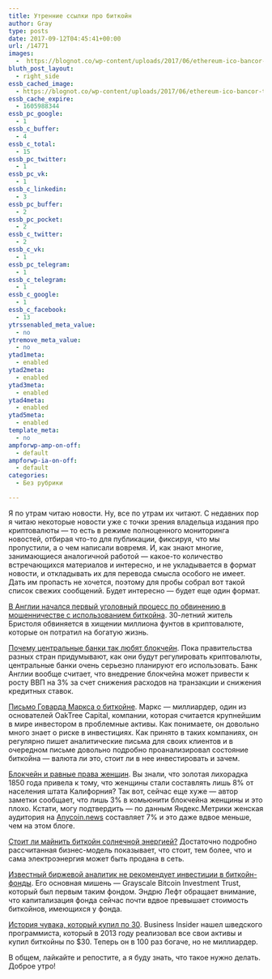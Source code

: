 ```yaml
---
title: Утренние ссылки про биткойн
author: Gray
type: posts
date: 2017-09-12T04:45:41+00:00
url: /14771
images:
  -  https://blognot.co/wp-content/uploads/2017/06/ethereum-ico-bancor-tokens-bitcoin-blockchain-e1497455448739.jpg
bluth_post_layout:
  - right_side
essb_cached_image:
  - https://blognot.co/wp-content/uploads/2017/06/ethereum-ico-bancor-tokens-bitcoin-blockchain-e1497455448739.jpg
essb_cache_expire:
  - 1605988344
essb_pc_google:
  - 1
essb_c_buffer:
  - 4
essb_c_total:
  - 15
essb_pc_twitter:
  - 1
essb_pc_vk:
  - 1
essb_c_linkedin:
  - 3
essb_pc_buffer:
  - 2
essb_pc_pocket:
  - 2
essb_c_twitter:
  - 2
essb_c_vk:
  - 1
essb_pc_telegram:
  - 1
essb_c_telegram:
  - 1
essb_c_google:
  - 1
essb_c_facebook:
  - 13
ytrssenabled_meta_value:
  - no
ytremove_meta_value:
  - no
ytad1meta:
  - enabled
ytad2meta:
  - enabled
ytad3meta:
  - enabled
ytad4meta:
  - enabled
ytad5meta:
  - enabled
template_meta:
  - no
ampforwp-amp-on-off:
  - default
ampforwp-ia-on-off:
  - default
categories:
  - Без рубрики

---
```








Я по утрам читаю новости. Ну, все по утрам их читают. С недавних пор я читаю некоторые новости уже с точки зрения владельца издания про криптовалюты — то есть в режиме полноценного мониторинга новостей, отбирая что-то для публикации, фиксируя, что мы пропустили, а о чем написали вовремя. И, как знают многие, занимающиеся аналогичной работой — какое-то количество встречающихся материалов и интересно, и не укладывается в формат новости, и откладывать их для перевода смысла особого не имеет. Дать им пропасть не хочется, поэтому для пробы собрал вот такой список свежих сообщений. Будет интересно — будет еще один формат.

[В Англии начался первый уголовный процесс по обвинению в мошенничестве с использованием биткойна][1]. 30-летний житель Бристоля обвиняется в хищении миллиона фунтов в криптовалюте, которые он потратил на богатую жизнь.

[Почему центральные банки так любят блокчейн][2]. Пока правительства разных стран придумывают, как они будут регулировать криптовалюты, центральные банки очень серьезно планируют его использовать. Банк Англии вообще считает, что внедрение блокчейна может привести к росту ВВП на 3% за счет снижения расходов на транзакции и снижения кредитных ставок.

[Письмо Говарда Маркса о биткойне][3]. Маркс — миллиардер, один из основателей OakTree Capital, компании, которая считается крупнейшим в мире инвестором в проблемные активы. Как понимаете, он довольно много знает о риске в инвестициях. Как принято в таких компаниях, он регулярно пишет аналитические письма для своих клиентов и в очередном письме довольно подробно проанализировал состояние биткойна — валюта ли это, стоит ли в нее инвестировать и зачем.

[Блокчейн и равные права женщин][4]. Вы знали, что золотая лихорадка 1850 года привела к тому, что женщины стали составлять лишь 8% от населения штата Калифорния? Так вот, сейчас еще хуже — автор заметки сообщает, что лишь 3% в комьюнити блокчейна женщины и это плохо. Кстати, могу подтвердить — по данным Яндекс.Метрики женская аудитория на [Anycoin.news][5] составляет 7% и это даже вдвое меньше, чем на этом блоге.

[Стоит ли майнить биткойн солнечной энергией?][6] Достаточно подробно рассчитанная бизнес-модель показывает, что стоит, тем более, что и сама электроэнергия может быть продана в сеть.

[Известный биржевой аналитик не рекомендует инвестиции в биткойн-фонды][7]. Его основная мишень — Grayscale Bitcoin Investment Trust, который был первым таким фондом. Эндрю Лефт обращает внимание, что капитализация фонда сейчас почти вдвое превышает стоимость биткойнов, имеющихся у фонда.

[История чувака, который купил по 30][8]. Business Insider нашел шведского программиста, который в 2013 году реализовал все свои активы и купил биткойны по $30. Теперь он в 100 раз богаче, но не миллиардер.

В общем, лайкайте и репостите, а я буду знать, что такое нужно делать. Доброе утро!

 [1]: https://www.thesun.co.uk/news/4442796/man-denies-using-1m-bitcoin-scam-to-fund-luxury-lifestyle-in-first-fraud-case-involving-digital-currency/
 [2]: https://seekingalpha.com/article/4105691-central-banks-love-blockchain-means-investors-bitcoin-speculators
 [3]: https://www.oaktreecapital.com/insights/howard-marks-memos
 [4]: https://ftalphaville.ft.com/2017/09/06/2193264/westworld-cryptocurrency-and-the-gamification-of-women/
 [5]: https://anycoinnews.ru/
 [6]: https://www.greentechmedia.com/articles/read/solar-powered-bitcoin-mining-could-be-a-very-profitable-business-model
 [7]: http://www.citronresearch.com/citron-updates-gbtc-investors-need-know-2/
 [8]: http://nordic.businessinsider.com/this-swedish-guy-put-all-his-life-savings-into-bitcoin--four-years-later-his-net-worth-has-grown-100x-2017-8/